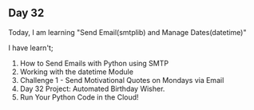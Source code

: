 ## Day 32

Today, I am learning "Send Email(smtplib) and Manage Dates(datetime)"

I have learn't;

1. How to Send Emails with Python using SMTP
2. Working with the datetime Module
3. Challenge 1 - Send Motivational Quotes on Mondays via Email
4. Day 32 Project: Automated Birthday Wisher.
5. Run Your Python Code in the Cloud!
